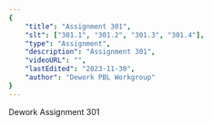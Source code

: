 ```yaml
---
{
    "title": "Assignment 301",
    "slt": ["301.1", "301.2", "301.3", "301.4"],
    "type": "Assignment",
    "description": "Assignment 301",
    "videoURL": "",
    "lastEdited": "2023-11-30",
    "author": "Dework PBL Workgroup"
}
---
```


Dework Assignment 301
